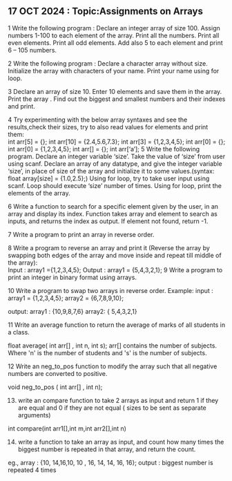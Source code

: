 ## 17 OCT 2024    : Topic:Assignments on Arrays

1 Write the following program :
Declare an integer array of size 100.
Assign numbers 1-100 to each element of the array.
Print all the numbers.
Print all even elements.
Print all odd elements.
Add also 5 to each element and print 6 – 105 numbers.

2 Write the following program :
Declare a character array without size.
Initialize the array with characters of your name.
Print your name using for loop.

3 Declare an array of size 10. Enter 10 elements and save them in the array. Print the array . Find out the biggest and smallest numbers and their indexes and print.
 
4 Try experimenting with the below array syntaxes and see the results,check their sizes, try to also read values for elements and print them:</br>
int arr[5] = {};
int arr[10] = {2.4,5.6,7.3};
int arr[3] = {1,2,3,4,5};
int arr[0] = {};
int arr[0] = {1,2,3,4,5};
int arr[] = {};
int arr[‘a’];
5 Write the following program.
Declare an integer variable ‘size’.
Take the value of ‘size’ from user using scanf.
Declare an array of any datatype, and give the integer variable ‘size’, in place of size of the array  and initialize it to some values.(syntax: float array[size] = {1.0,2.5};)
Using for loop, try to take user input using scanf. Loop should execute ‘size’ number of times.
Using for loop, print the elements of the array.

6 Write a function to search for a specific element given by the user, in an array and display its index.  Function takes array and element to search as inputs, and returns the index as output. If element not found, return -1.

7 Write a program to print an array in reverse order.

8 Write a program to reverse an array and print it (Reverse the array by swapping both edges of the array and move inside and repeat till middle of the array):  
Input : array1 ={1,2,3,4,5};
Output : array1 = {5,4,3,2,1};
9 Write a program to print an integer in binary format using arrays.

10 Write a program to swap two arrays in reverse order.
Example: 
input :
array1 = {1,2,3,4,5};
array2 = {6,7,8,9,10};

output:
array1 : {10,9,8,7,6}
array2: { 5,4,3,2,1}


11 Write an average function to return the average of marks of all students in a class. 

float average( int arr[] , int n, int s); 
arr[] contains the number of subjects.
Where 'n' is the number of students and 's' is the number of subjects. 

12 Write an neg_to_pos function to modify the array such that all negative numbers are converted to positive.

void neg_to_pos ( int arr[] , int n); 

13) write an compare function to take 2 arrays as input and return 1 if they are equal and 0 if they are not equal ( sizes to be sent as separate arguments)

int compare(int arr1[],int m,int arr2[],int n)

14) write a function to take an array as input, and count how many times the biggest number is repeated in that array, and return the count.

eg., array : {10, 14,16,10, 10 , 16, 14, 14, 16, 16};
output : biggest number is repeated 4 times


